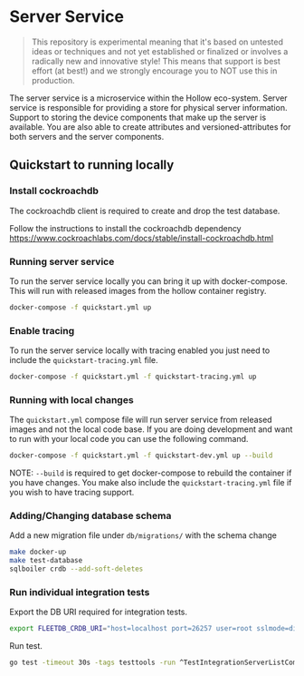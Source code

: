 # Server Service

> This repository is experimental meaning that it's based on untested ideas or techniques and not yet established or finalized or involves a radically new and innovative style!
> This means that support is best effort (at best!) and we strongly encourage you to NOT use this in production.

The server service is a microservice within the Hollow eco-system. Server service is responsible for providing a store for physical server information. Support to storing the device components that make up the server is available. You are also able to create attributes and versioned-attributes for both servers and the server components.

## Quickstart to running locally

### Install cockroachdb

The cockroachdb client is required to create and drop the test database.

Follow the instructions to install the cockroachdb dependency https://www.cockroachlabs.com/docs/stable/install-cockroachdb.html

### Running server service

To run the server service locally you can bring it up with docker-compose. This will run with released images from the hollow container registry.

```bash
docker-compose -f quickstart.yml up
```
### Enable tracing

To run the server service locally with tracing enabled you just need to include the `quickstart-tracing.yml` file.

```bash
docker-compose -f quickstart.yml -f quickstart-tracing.yml up
```

### Running with local changes

The `quickstart.yml` compose file will run server service from released images and not the local code base. If you are doing development and want to run with your local code you can use the following command.

```bash
docker-compose -f quickstart.yml -f quickstart-dev.yml up --build
```

NOTE: `--build` is required to get docker-compose to rebuild the container if you have changes. You make also include the `quickstart-tracing.yml` file if you wish to have tracing support.


### Adding/Changing database schema

Add a new migration file under `db/migrations/` with the schema change

```bash
make docker-up
make test-database
sqlboiler crdb --add-soft-deletes
```

### Run individual integration tests

Export the DB URI required for integration tests.

```bash
export FLEETDB_CRDB_URI="host=localhost port=26257 user=root sslmode=disable dbname=fleetdb_test"
```

Run test.

```bash
go test -timeout 30s -tags testtools -run ^TestIntegrationServerListComponents$ github.com/metal-toolbox/fleetdb/pkg/api/v1 -v
```
